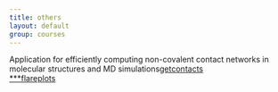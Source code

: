 ```yaml
---
title: others
layout: default
group: courses
---
```


Application for efficiently computing non-covalent contact networks in molecular structures and MD simulations[getcontacts](https://github.com/getcontacts/getcontacts)
<br>
[***flareplots](https://gpcrviz.github.io/flareplot/)
